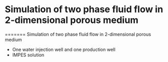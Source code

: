 
# Simulation of two phase fluid flow in 2-dimensional porous medium
=======
Simulation of two phase fluid flow in 2-dimensional porous medium
* One water injection well and one production well
* IMPES solution
